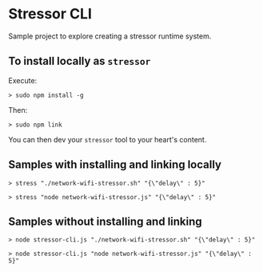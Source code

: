 # Stressor CLI

Sample project to explore creating a stressor runtime system.

## To install locally as `stressor`

Execute: 

```shell
> sudo npm install -g
```

Then:

```shell
> sudo npm link
```

You can then dev your `stressor` tool to your heart's content.

## Samples with installing and linking locally

```shell
> stress "./network-wifi-stressor.sh" "{\"delay\" : 5}"
```

```shell
> stress "node network-wifi-stressor.js" "{\"delay\" : 5}"
```

## Samples without installing and linking

```shell
> node stressor-cli.js "./network-wifi-stressor.sh" "{\"delay\" : 5}"
```

```shell
> node stressor-cli.js "node network-wifi-stressor.js" "{\"delay\" : 5}"
```